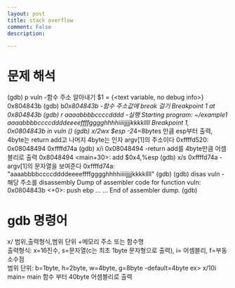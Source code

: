 ```yaml
---
layout: post
title: stack overflow
comment: False
description: 

---
```


# 문제 해석
(gdb) p vuln  -함수 주소 알아내기
$1 = {<text variable, no debug info>} 0x804843b <vuln>
(gdb) b*0x804843b -함수 주소값에 break 걸기
Breakpoint 1 at 0x804843b
(gdb) r aaaabbbbccccdddd -실행
Starting program: ~/example1 aaaabbbbccccddddeeeeffffgggghhhhiiiijjjjkkkkllll
Breakpoint 1, 0x0804843b in vuln ()
(gdb) x/2wx $esp  -2*4=8bytes 만큼 esp부터 출력, 4byte는 return add고 나머지 4byte는 인자 argv[1]의 주소이다
0xffffd520:	0x08048494	0xffffd74a
(gdb) x/i 0x08048494 -return add를 4byte만큼 어셈블리로 출력
   0x8048494 <main+30>:	add    $0x4,%esp
(gdb) x/s 0xffffd74a -argv[1]의 문자열을 보여준다
0xffffd74a:	"aaaabbbbccccddddeeeeffffgggghhhhiiiijjjjkkkkllll"
(gdb) 
(gdb) disas vuln -해당 주소를 disassembly
Dump of assembler code for function vuln:
   0x0804843b <+0>:	push   ebp
  ...
  ...
End of assembler dump.
(gdb) 

# gdb 명령어  
x/ 범위,출력형식,범위 단위 +메모리 주소 또는 함수명  
출력형식: x=16진수, s=문자열(c는 최초 1byte 문자형으로 출력), i= 어셈블리, f=부동소수점  
범위 단위: b=1byte, h=2byte, w=4byte, g=8byte  -default=4byte
ex> x/10i main= main 함수 부터 40byte 어셈블리로 출력
